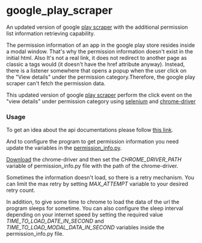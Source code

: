 # google_play_scraper
An updated version of google [play scraper](https://github.com/danieliu/play-scraper) with the additional permission list information retrieving capability.

The permission information of an app in the google play store resides inside a modal window. That's why the permission information doesn't exist in the initial html. Also It's not a real link, it does not redirect to another page as classic a tags would (it doesn't have the href attribute anyway). Instead, there is a listener somewhere that opens a popup when the user click on the "View details" under the permission category.Therefore, the google play scraper can't fetch the permission data.

This updated version of google [play scraper](https://github.com/danieliu/play-scraper) perform the click event on the "view details" under permission category using [selenium](https://pypi.org/project/selenium/) and [chrome-driver](https://chromedriver.chromium.org/)

### Usage

To get an idea about the api documentations please follow [this link](https://github.com/danieliu/play-scraper).

And to configure the program to get permission information you need update the variables in the [permission_info.py](https://github.com/grtushar/google_play_scraper/blob/master/play_scraper/permission_info.py).

[Download](https://chromedriver.chromium.org/downloads) the chrome-driver and then set the *CHROME_DRIVER_PATH* variable of permission_info.py file with the path of the chrome-driver.

Sometimes the information doesn't load, so there is a retry mechanism. You can limit the max retry by setting *MAX_ATTEMPT* variable to your desired retry count.

In addition, to give some time to chrome to load the data of the url the program sleeps for sometime. You can also configure the sleep interval depending on your internet speed by setting the required value *TIME_TO_LOAD_DATE_IN_SECOND* and *TIME_TO_LOAD_MODAL_DATA_IN_SECOND* variables inside the permission_info.py file.

